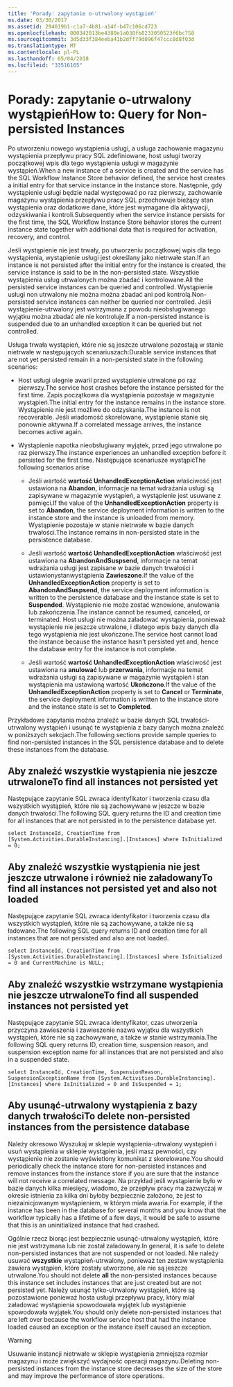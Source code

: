```yaml
---
title: 'Porady: zapytanie o-utrwalony wystąpień'
ms.date: 03/30/2017
ms.assetid: 294019b1-c1a7-4b81-a14f-b47c106cd723
ms.openlocfilehash: 000342013be4380e1a038fb8233050523f6bc758
ms.sourcegitcommit: 3d5d33f384eeba41b2dff79d096f47ccc8d8f03d
ms.translationtype: MT
ms.contentlocale: pl-PL
ms.lasthandoff: 05/04/2018
ms.locfileid: "33516165"
---
```

# <a name="how-to-query-for-non-persisted-instances"></a><span data-ttu-id="7352c-102">Porady: zapytanie o-utrwalony wystąpień</span><span class="sxs-lookup"><span data-stu-id="7352c-102">How to: Query for Non-persisted Instances</span></span>
<span data-ttu-id="7352c-103">Po utworzeniu nowego wystąpienia usługi, a usługa zachowanie magazynu wystąpienia przepływu pracy SQL zdefiniowane, host usługi tworzy początkowej wpis dla tego wystąpienia usługi w magazynie wystąpień.</span><span class="sxs-lookup"><span data-stu-id="7352c-103">When a new instance of a service is created and the service has the SQL Workflow Instance Store behavior defined, the service host creates a initial entry for that service instance in the instance store.</span></span> <span data-ttu-id="7352c-104">Następnie, gdy wystąpienie usługi będzie nadal występować po raz pierwszy, zachowanie magazynu wystąpienia przepływu pracy SQL przechowuje bieżący stan wystąpienia oraz dodatkowe dane, które jest wymagane dla aktywacji, odzyskiwania i kontroli.</span><span class="sxs-lookup"><span data-stu-id="7352c-104">Subsequently when the service instance persists for the first time, the SQL Workflow Instance Store behavior stores the current instance state together with additional data that is required for activation, recovery, and control.</span></span>  
  
 <span data-ttu-id="7352c-105">Jeśli wystąpienie nie jest trwały, po utworzeniu początkowej wpis dla tego wystąpienia, wystąpienie usługi jest określany jako nietrwałe stan.</span><span class="sxs-lookup"><span data-stu-id="7352c-105">If an instance is not persisted after the initial entry for the instance is created, the service instance is said to be in the non-persisted state.</span></span> <span data-ttu-id="7352c-106">Wszystkie wystąpienia usług utrwalonych można zbadać i kontrolowane.</span><span class="sxs-lookup"><span data-stu-id="7352c-106">All the persisted service instances can be queried and controlled.</span></span> <span data-ttu-id="7352c-107">Wystąpienie usługi non utrwalony nie można można zbadać ani pod kontrolą.</span><span class="sxs-lookup"><span data-stu-id="7352c-107">Non-persisted service instances can neither be queried nor controlled.</span></span> <span data-ttu-id="7352c-108">Jeśli wystąpienie-utrwalony jest wstrzymana z powodu nieobsługiwanego wyjątku można zbadać ale nie kontroluje.</span><span class="sxs-lookup"><span data-stu-id="7352c-108">If a non-persisted instance is suspended due to an unhandled exception it can be queried but not controlled.</span></span>  
  
 <span data-ttu-id="7352c-109">Usługa trwała wystąpień, które nie są jeszcze utrwalone pozostają w stanie nietrwałe w następujących scenariuszach:</span><span class="sxs-lookup"><span data-stu-id="7352c-109">Durable service instances that are not yet persisted remain in a non-persisted state in the following scenarios:</span></span>  
  
-   <span data-ttu-id="7352c-110">Host usługi ulegnie awarii przed wystąpienie utrwalone po raz pierwszy.</span><span class="sxs-lookup"><span data-stu-id="7352c-110">The service host crashes before the instance persisted for the first time.</span></span> <span data-ttu-id="7352c-111">Zapis początkowa dla wystąpienia pozostaje w magazynie wystąpień.</span><span class="sxs-lookup"><span data-stu-id="7352c-111">The initial entry for the instance remains in the instance store.</span></span> <span data-ttu-id="7352c-112">Wystąpienie nie jest możliwe do odzyskania.</span><span class="sxs-lookup"><span data-stu-id="7352c-112">The instance is not recoverable.</span></span> <span data-ttu-id="7352c-113">Jeśli wiadomość skorelowane, wystąpienie stanie się ponownie aktywna.</span><span class="sxs-lookup"><span data-stu-id="7352c-113">If a correlated message arrives, the instance becomes active again.</span></span>  
  
-   <span data-ttu-id="7352c-114">Wystąpienie napotka nieobsługiwany wyjątek, przed jego utrwalone po raz pierwszy.</span><span class="sxs-lookup"><span data-stu-id="7352c-114">The instance experiences an unhandled exception before it persisted for the first time.</span></span> <span data-ttu-id="7352c-115">Następujące scenariusze wystąpić</span><span class="sxs-lookup"><span data-stu-id="7352c-115">The following scenarios arise</span></span>  
  
    -   <span data-ttu-id="7352c-116">Jeśli wartość **wartość UnhandledExceptionAction** właściwość jest ustawiona na **Abandon**, informacje na temat wdrażania usługi są zapisywane w magazynie wystąpień, a wystąpienie jest usuwane z pamięci.</span><span class="sxs-lookup"><span data-stu-id="7352c-116">If the value of the **UnhandledExceptionAction** property is set to **Abandon**, the service deployment information is written to the instance store and the instance is unloaded from memory.</span></span> <span data-ttu-id="7352c-117">Wystąpienie pozostaje w stanie nietrwałe w bazie danych trwałości.</span><span class="sxs-lookup"><span data-stu-id="7352c-117">The instance remains in non-persisted state in the persistence database.</span></span>  
  
    -   <span data-ttu-id="7352c-118">Jeśli wartość **wartość UnhandledExceptionAction** właściwość jest ustawiona na **AbandonAndSuspsend**, informacje na temat wdrażania usługi jest zapisane w bazie danych trwałości i ustawionystanwystąpienia **Zawieszone**.</span><span class="sxs-lookup"><span data-stu-id="7352c-118">If the value of the **UnhandledExceptionAction** property is set to **AbandonAndSuspsend**, the service deployment information is written to the persistence database and the instance state is set to **Suspended**.</span></span> <span data-ttu-id="7352c-119">Wystąpienie nie może zostać wznowione, anulowania lub zakończenia.</span><span class="sxs-lookup"><span data-stu-id="7352c-119">The instance cannot be resumed, canceled, or terminated.</span></span> <span data-ttu-id="7352c-120">Host usługi nie można załadować wystąpienia, ponieważ wystąpienie nie jeszcze utrwalone, i dlatego wpis bazy danych dla tego wystąpienia nie jest ukończone.</span><span class="sxs-lookup"><span data-stu-id="7352c-120">The service host cannot load the instance because the instance hasn't persisted yet and, hence the database entry for the instance is not complete.</span></span>  
  
    -   <span data-ttu-id="7352c-121">Jeśli wartość **wartość UnhandledExceptionAction** właściwość jest ustawiona na **anulować** lub **przerwania**, informacje na temat wdrażania usługi są zapisywane w magazynie wystąpień i stan wystąpienia ma ustawioną wartość **Ukończono**.</span><span class="sxs-lookup"><span data-stu-id="7352c-121">If the value of the **UnhandledExceptionAction** property is set to **Cancel** or **Terminate**, the service deployment information is written to the instance store and the instance state is set to **Completed**.</span></span>  
  
 <span data-ttu-id="7352c-122">Przykładowe zapytania można znaleźć w bazie danych SQL trwałości-utrwalony wystąpień i usunąć te wystąpienia z bazy danych można znaleźć w poniższych sekcjach.</span><span class="sxs-lookup"><span data-stu-id="7352c-122">The following sections provide sample queries to find non-persisted instances in the SQL persistence database and to delete these instances from the database.</span></span>  
  
## <a name="to-find-all-instances-not-persisted-yet"></a><span data-ttu-id="7352c-123">Aby znaleźć wszystkie wystąpienia nie jeszcze utrwalone</span><span class="sxs-lookup"><span data-stu-id="7352c-123">To find all instances not persisted yet</span></span>  
 <span data-ttu-id="7352c-124">Następujące zapytanie SQL zwraca identyfikator i tworzenia czasu dla wszystkich wystąpień, które nie są zachowywane w jeszcze w bazie danych trwałości.</span><span class="sxs-lookup"><span data-stu-id="7352c-124">The following SQL query returns the ID and creation time for all instances that are not persisted in to the persistence database yet.</span></span>  
  
```  
select InstanceId, CreationTime from [System.Activities.DurableInstancing].[Instances] where IsInitialized = 0;  
```  
  
## <a name="to-find-all-instances-not-persisted-yet-and-also-not-loaded"></a><span data-ttu-id="7352c-125">Aby znaleźć wszystkie wystąpienia nie jest jeszcze utrwalone i również nie załadowany</span><span class="sxs-lookup"><span data-stu-id="7352c-125">To find all instances not persisted yet and also not loaded</span></span>  
 <span data-ttu-id="7352c-126">Następujące zapytanie SQL zwraca identyfikator i tworzenia czasu dla wszystkich wystąpień, które nie są zachowywane, a także nie są ładowane.</span><span class="sxs-lookup"><span data-stu-id="7352c-126">The following SQL query returns ID and creation time for all instances that are not persisted and also are not loaded.</span></span>  
  
```  
select InstanceId, CreationTime from [System.Activities.DurableInstancing].[Instances] where IsInitialized = 0 and CurrentMachine is NULL;  
```  
  
## <a name="to-find-all-suspended-instances-not-persisted-yet"></a><span data-ttu-id="7352c-127">Aby znaleźć wszystkie wstrzymane wystąpienia nie jeszcze utrwalone</span><span class="sxs-lookup"><span data-stu-id="7352c-127">To find all suspended instances not persisted yet</span></span>  
 <span data-ttu-id="7352c-128">Następujące zapytanie SQL zwraca identyfikator, czas utworzenia przyczyna zawieszenia i zawieszenie nazwa wyjątku dla wszystkich wystąpień, które nie są zachowywane, a także w stanie wstrzymania.</span><span class="sxs-lookup"><span data-stu-id="7352c-128">The following SQL query returns ID, creation time, suspension reason, and suspension exception name for all instances that are not persisted and also in a suspended state.</span></span>  
  
```  
select InstanceId, CreationTime, SuspensionReason, SuspensionExceptionName from [System.Activities.DurableInstancing].[Instances] where IsInitialized = 0 and IsSuspended = 1;  
```  
  
## <a name="to-delete-non-persisted-instances-from-the-persistence-database"></a><span data-ttu-id="7352c-129">Aby usunąć-utrwalony wystąpienia z bazy danych trwałości</span><span class="sxs-lookup"><span data-stu-id="7352c-129">To delete non-persisted instances from the persistence database</span></span>  
 <span data-ttu-id="7352c-130">Należy okresowo Wyszukaj w sklepie wystąpienia-utrwalony wystąpień i usuń wystąpienia w sklepie wystąpienia, jeśli masz pewności, czy wystąpienie nie zostanie wyświetlony komunikat z skorelowane.</span><span class="sxs-lookup"><span data-stu-id="7352c-130">You should periodically check the instance store for non-persisted instances and remove instances from the instance store if you are sure that the instance will not receive a correlated message.</span></span> <span data-ttu-id="7352c-131">Na przykład jeśli wystąpienie było w bazie danych kilka miesięcy, wiadomo, że przepływ pracy ma zazwyczaj w okresie istnienia za kilka dni byłoby bezpiecznie założono, że jest to niezainicjowanym wystąpieniem, w którym miała awaria.</span><span class="sxs-lookup"><span data-stu-id="7352c-131">For example, if the instance has been in the database for several months and you know that the workflow typically has a lifetime of a few days, it would be safe to assume that this is an uninitialized instance that had crashed.</span></span>  
  
 <span data-ttu-id="7352c-132">Ogólnie rzecz biorąc jest bezpiecznie usunąć-utrwalony wystąpień, które nie jest wstrzymana lub nie został załadowany.</span><span class="sxs-lookup"><span data-stu-id="7352c-132">In general, it is safe to delete non-persisted instances that are not suspended or not loaded.</span></span> <span data-ttu-id="7352c-133">Nie należy usuwać **wszystkie** wystąpień-utrwalony, ponieważ ten zestaw wystąpienia zawiera wystąpień, które zostały utworzone, ale nie są jeszcze utrwalone.</span><span class="sxs-lookup"><span data-stu-id="7352c-133">You should not delete **all** the non-persisted instances because this instance set includes instances that are just created but are not persisted yet.</span></span> <span data-ttu-id="7352c-134">Należy usunąć tylko-utrwalony wystąpień, które są pozostawione ponieważ hosta usługi przepływu pracy, który miał załadować wystąpienia spowodowała wyjątek lub wystąpienie spowodowała wyjątek.</span><span class="sxs-lookup"><span data-stu-id="7352c-134">You should only delete non-persisted instances that are left over because the workflow service host that had the instance loaded caused an exception or the instance itself caused an exception.</span></span>  
  
> [!WARNING]
>  <span data-ttu-id="7352c-135">Usuwanie instancji nietrwałe w sklepie wystąpienia zmniejsza rozmiar magazynu i może zwiększyć wydajność operacji magazynu.</span><span class="sxs-lookup"><span data-stu-id="7352c-135">Deleting non-persisted instances from the instance store decreases the size of the store and may improve the performance of store operations.</span></span>
